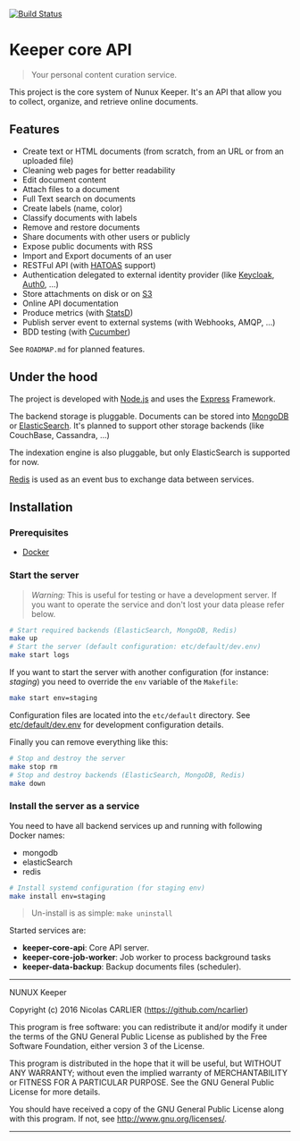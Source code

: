[![Build Status](https://travis-ci.org/nunux-keeper/keeper-core-api.svg?branch=master)](https://travis-ci.org/nunux-keeper/keeper-core-api)

# Keeper core API

> Your personal content curation service.

This project is the core system of Nunux Keeper. It's an API that allow you to
collect, organize, and retrieve online documents.

## Features

* Create text or HTML documents (from scratch, from an URL or from an uploaded
  file)
* Cleaning web pages for better readability
* Edit document content
* Attach files to a document
* Full Text search on documents
* Create labels (name, color)
* Classify documents with labels
* Remove and restore documents
* Share documents with other users or publicly
* Expose public documents with RSS
* Import and Export documents of an user
* RESTFul API (with [HATOAS][hateoas] support)
* Authentication delegated to external identity provider (like
  [Keycloak][keycloak], [Auth0][auth0], ...)
* Store attachments on disk or on [S3][s3]
* Online API documentation
* Produce metrics (with [StatsD][statsd])
* Publish server event to external systems (with Webhooks, AMQP, ...)
* BDD testing (with [Cucumber][cucumber])

See `ROADMAP.md` for planned features.

## Under the hood

The project is developed with [Node.js][nodejs] and uses the [Express][express]
Framework.

The backend storage is pluggable. Documents can be stored into
[MongoDB][mongodb] or [ElasticSearch][elasticsearch]. It's planned to support
other storage backends (like CouchBase, Cassandra, ...)

The indexation engine is also pluggable, but only ElasticSearch is supported for
now.

[Redis][redis] is used as an event bus to exchange data between services.


## Installation

### Prerequisites

* [Docker][docker]

### Start the server

> *Warning:* This is useful for testing or have a development server.
> If you want to operate the service and don't lost your data please refer
> below.

```bash
# Start required backends (ElasticSearch, MongoDB, Redis)
make up
# Start the server (default configuration: etc/default/dev.env)
make start logs
```

If you want to start the server with another configuration (for instance:
*staging*) you need to override the `env` variable of the `Makefile`:

```bash
make start env=staging
```

Configuration files are located into the `etc/default` directory.
See [etc/default/dev.env](etc/default/dev.env) for development configuration
details.

Finally you can remove everything like this:

```bash
# Stop and destroy the server
make stop rm
# Stop and destroy backends (ElasticSearch, MongoDB, Redis)
make down
```

### Install the server as a service

You need to have all backend services up and running with following Docker
names:

- mongodb
- elasticSearch
- redis

```bash
# Install systemd configuration (for staging env)
make install env=staging
```

> Un-install is as simple: `make uninstall`

Started services are:

- **keeper-core-api**: Core API server.
- **keeper-core-job-worker**: Job worker to process background tasks
- **keeper-data-backup**: Backup documents files (scheduler).

[hateoas]: https://en.wikipedia.org/wiki/HATEOAS
[keycloak]: http://www.keycloak.org
[auth0]: https://auth0.com/
[nodejs]: https://nodejs.org
[docker]: http://www.docker.io
[mongodb]: https://www.mongodb.com
[elasticsearch]: https://www.elastic.co
[redis]: http://redis.io/
[express]: http://expressjs.com
[cucumber]: https://cucumber.io
[s3]: https://aws.amazon.com/s3
[statsd]: https://github.com/b/statsd_spec


----------------------------------------------------------------------

NUNUX Keeper

Copyright (c) 2016 Nicolas CARLIER (https://github.com/ncarlier)

This program is free software: you can redistribute it and/or modify
it under the terms of the GNU General Public License as published by
the Free Software Foundation, either version 3 of the License.

This program is distributed in the hope that it will be useful,
but WITHOUT ANY WARRANTY; without even the implied warranty of
MERCHANTABILITY or FITNESS FOR A PARTICULAR PURPOSE.  See the
GNU General Public License for more details.

You should have received a copy of the GNU General Public License
along with this program.  If not, see <http://www.gnu.org/licenses/>.

----------------------------------------------------------------------
